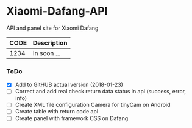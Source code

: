 # Xiaomi-Dafang-API
API and panel site for Xiaomi Dafang

CODE | Description
------------ | -------------
1234 | In soon ...


### ToDo
- [x] Add to GitHUB actual version (2018-01-23)
- [ ] Correct and add real check return data status in api (success, error, info)
- [ ] Create XML file configuration Camera for tinyCam on Android
- [ ] Create table with return code api
- [ ] Create panel with framework CSS on Dafang
